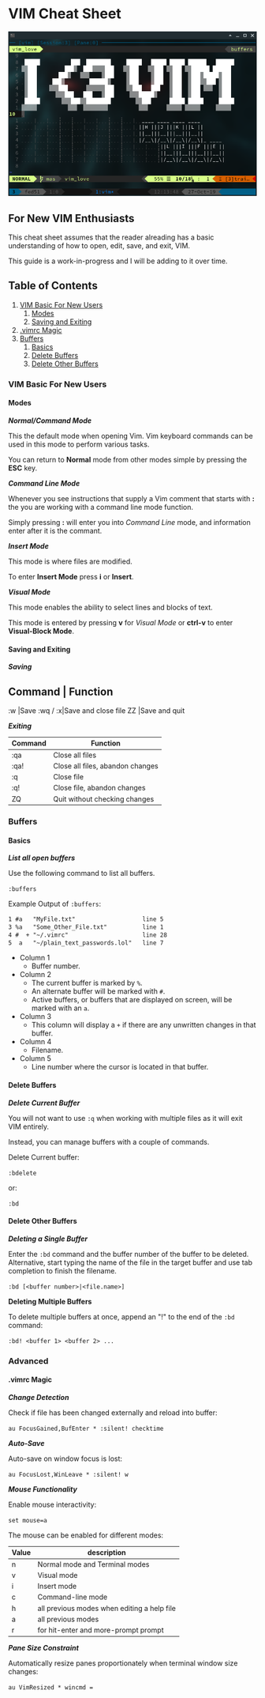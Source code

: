 # VIM Cheat Sheet

![I❤️ VIM](images/I_heart_vim.png)

## For New VIM Enthusiasts

This cheat sheet assumes that the reader alreading has a basic understanding of how to open, edit, save, and exit, VIM.

This guide is a work-in-progress and I will be adding to it over time.

## Table of Contents

1. [VIM Basic For New Users](#vim-basic-for-new-users)
   1. [Modes](#modes)
   1. [Saving and Exiting](#saving-and-exiting)
1. [.vimrc Magic](#vimrc-magic)
1. [Buffers](#buffers)
   1. [Basics](#basics)
   1. [Delete Buffers](#delete-buffers)
   1. [Delete Other Buffers](#delete-other-buffers)

### VIM Basic For New Users

#### Modes

***Normal/Command Mode***

This the default mode when opening Vim. Vim keyboard commands can be used in this mode to perform various tasks.

You can return to **Normal** mode from other modes simple by pressing the **ESC** key.

***Command Line Mode***

Whenever you see instructions that supply a Vim comment that starts with **:** the you are working with a command line mode function.

Simply pressing **:** will enter you into *Command Line* mode, and information enter after it is the commant.

***Insert Mode***

This mode is where files are modified.

To enter **Insert Mode** press **i** or **Insert**.

***Visual Mode***

This mode enables the ability to select lines and blocks of text.

This mode is entered by pressing **v** for *Visual Mode* or **ctrl-v** to enter **Visual-Block Mode**.

#### Saving and Exiting

***Saving***

Command | Function
------------------
:w		|Save
:wq / :x|Save and close file
ZZ		|Save and quit

***Exiting***

Command | Function
--------|---------
:qa		|Close all files
:qa!	|Close all files, abandon changes
:q		|Close file
:q!		|Close file, abandon changes
ZQ		|		Quit without checking changes

### Buffers

#### Basics

***List all open buffers***

Use the following command to list all buffers.

`:buffers`

Example Output of `:buffers`:

    1 #a   "MyFile.txt"                   line 5
    3 %a   "Some_Other_File.txt"          line 1
    4 #  + "~/.vimrc"                     line 28
    5  a   "~/plain_text_passwords.lol"   line 7

* Column 1
  * Buffer number.
* Column 2
  * The current buffer is marked by `%`.
  * An alternate buffer will be marked with `#`.
  * Active buffers, or buffers that are displayed on screen, will be marked with an `a`.
* Column 3
  * This column will display a `+` if there are any unwritten changes in that buffer.
* Column 4
  * Filename.
* Column 5
  * Line number where the cursor is located in that buffer.

#### Delete Buffers

***Delete Current Buffer***

You will not want to use `:q` when working with multiple files as it will exit VIM entirely.

Instead, you can manage buffers with a couple of commands.

Delete Current buffer:

`:bdelete`

or:

`:bd`

#### Delete Other Buffers

***Deleting a Single Buffer***

Enter the `:bd` command and the buffer number of the buffer to be deleted.
Alternative, start typing the name of the file in the target buffer and use tab completion to finish the filename.

`:bd [<buffer number>|<file.name>]`

**Deleting Multiple Buffers**

To delete multiple buffers at once, append an "!" to the end of the `:bd` command:

`:bd! <buffer 1> <buffer 2> ...`

### Advanced

#### .vimrc Magic

***Change Detection***

Check if file has been changed externally and reload into buffer:

`au FocusGained,BufEnter * :silent! checktime`

***Auto-Save***

Auto-save on window focus is lost:

`au FocusLost,WinLeave * :silent! w`

***Mouse Functionality***

Enable mouse interactivity:

`set mouse=a`

The mouse can be enabled for different modes:

Value|description
-----|------------
n    |Normal mode and Terminal modes
v    |Visual mode
i    |Insert mode
c    |Command-line mode
h    |all previous modes when editing a help file
a    |all previous modes
r    |for hit-enter and more-prompt prompt

***Pane Size Constraint***

Automatically resize panes proportionately when terminal window size changes:

`au VimResized * wincmd =`
